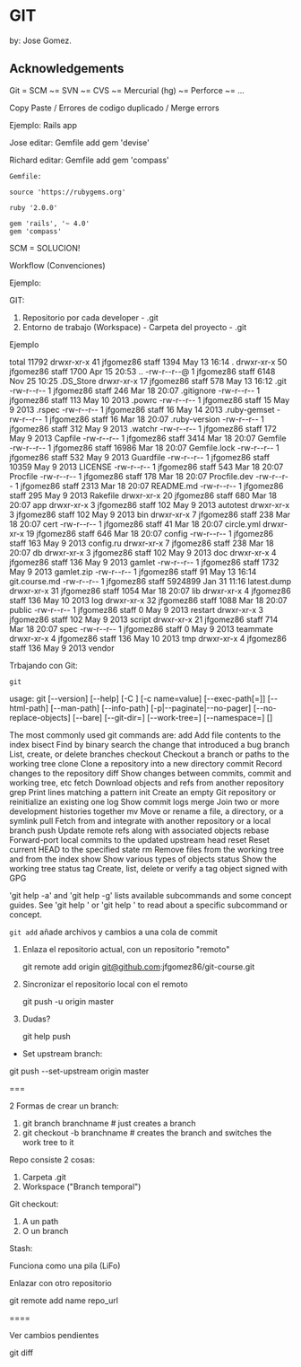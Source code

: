 GIT
===

by: Jose Gomez.

## Acknowledgements

Git = SCM ~= SVN ~= CVS ~= Mercurial (hg) ~= Perforce ~= ...

Copy Paste / Errores de codigo duplicado / Merge errors


Ejemplo: Rails app

Jose
editar: Gemfile
  add gem 'devise'

Richard
editar: Gemfile
  add gem 'compass'

    Gemfile:

    source 'https://rubygems.org'

    ruby '2.0.0'

    gem 'rails', '~ 4.0'
    gem 'compass'


SCM = SOLUCION!

Workflow (Convenciones)

Ejemplo:

GIT:

  1. Repositorio por cada developer
    - .git
  2. Entorno de trabajo (Workspace)
    - Carpeta del proyecto - .git

Ejemplo

total 11792
drwxr-xr-x  41 jfgomez86  staff     1394 May 13 16:14 .
drwxr-xr-x  50 jfgomez86  staff     1700 Apr 15 20:53 ..
-rw-r--r--@  1 jfgomez86  staff     6148 Nov 25 10:25 .DS_Store
drwxr-xr-x  17 jfgomez86  staff      578 May 13 16:12 .git
-rw-r--r--   1 jfgomez86  staff      246 Mar 18 20:07 .gitignore
-rw-r--r--   1 jfgomez86  staff      113 May 10  2013 .powrc
-rw-r--r--   1 jfgomez86  staff       15 May  9  2013 .rspec
-rw-r--r--   1 jfgomez86  staff       16 May 14  2013 .ruby-gemset
-rw-r--r--   1 jfgomez86  staff       16 Mar 18 20:07 .ruby-version
-rw-r--r--   1 jfgomez86  staff      312 May  9  2013 .watchr
-rw-r--r--   1 jfgomez86  staff      172 May  9  2013 Capfile
-rw-r--r--   1 jfgomez86  staff     3414 Mar 18 20:07 Gemfile
-rw-r--r--   1 jfgomez86  staff    16986 Mar 18 20:07 Gemfile.lock
-rw-r--r--   1 jfgomez86  staff      532 May  9  2013 Guardfile
-rw-r--r--   1 jfgomez86  staff    10359 May  9  2013 LICENSE
-rw-r--r--   1 jfgomez86  staff      543 Mar 18 20:07 Procfile
-rw-r--r--   1 jfgomez86  staff      178 Mar 18 20:07 Procfile.dev
-rw-r--r--   1 jfgomez86  staff     2313 Mar 18 20:07 README.md
-rw-r--r--   1 jfgomez86  staff      295 May  9  2013 Rakefile
drwxr-xr-x  20 jfgomez86  staff      680 Mar 18 20:07 app
drwxr-xr-x   3 jfgomez86  staff      102 May  9  2013 autotest
drwxr-xr-x   3 jfgomez86  staff      102 May  9  2013 bin
drwxr-xr-x   7 jfgomez86  staff      238 Mar 18 20:07 cert
-rw-r--r--   1 jfgomez86  staff       41 Mar 18 20:07 circle.yml
drwxr-xr-x  19 jfgomez86  staff      646 Mar 18 20:07 config
-rw-r--r--   1 jfgomez86  staff      163 May  9  2013 config.ru
drwxr-xr-x   7 jfgomez86  staff      238 Mar 18 20:07 db
drwxr-xr-x   3 jfgomez86  staff      102 May  9  2013 doc
drwxr-xr-x   4 jfgomez86  staff      136 May  9  2013 gamlet
-rw-r--r--   1 jfgomez86  staff     1732 May  9  2013 gamlet.zip
-rw-r--r--   1 jfgomez86  staff       91 May 13 16:14 git.course.md
-rw-r--r--   1 jfgomez86  staff  5924899 Jan 31 11:16 latest.dump
drwxr-xr-x  31 jfgomez86  staff     1054 Mar 18 20:07 lib
drwxr-xr-x   4 jfgomez86  staff      136 May 10  2013 log
drwxr-xr-x  32 jfgomez86  staff     1088 Mar 18 20:07 public
-rw-r--r--   1 jfgomez86  staff        0 May  9  2013 restart
drwxr-xr-x   3 jfgomez86  staff      102 May  9  2013 script
drwxr-xr-x  21 jfgomez86  staff      714 Mar 18 20:07 spec
-rw-r--r--   1 jfgomez86  staff        0 May  9  2013 teammate
drwxr-xr-x   4 jfgomez86  staff      136 May 10  2013 tmp
drwxr-xr-x   4 jfgomez86  staff      136 May  9  2013 vendor


Trbajando con Git:

`git`

usage: git [--version] [--help] [-C <path>] [-c name=value]
           [--exec-path[=<path>]] [--html-path] [--man-path] [--info-path]
           [-p|--paginate|--no-pager] [--no-replace-objects] [--bare]
           [--git-dir=<path>] [--work-tree=<path>] [--namespace=<name>]
           <command> [<args>]

The most commonly used git commands are:
   add        Add file contents to the index
   bisect     Find by binary search the change that introduced a bug
   branch     List, create, or delete branches
   checkout   Checkout a branch or paths to the working tree
   clone      Clone a repository into a new directory
   commit     Record changes to the repository
   diff       Show changes between commits, commit and working tree, etc
   fetch      Download objects and refs from another repository
   grep       Print lines matching a pattern
   init       Create an empty Git repository or reinitialize an existing one
   log        Show commit logs
   merge      Join two or more development histories together
   mv         Move or rename a file, a directory, or a symlink
   pull       Fetch from and integrate with another repository or a local branch
   push       Update remote refs along with associated objects
   rebase     Forward-port local commits to the updated upstream head
   reset      Reset current HEAD to the specified state
   rm         Remove files from the working tree and from the index
   show       Show various types of objects
   status     Show the working tree status
   tag        Create, list, delete or verify a tag object signed with GPG

'git help -a' and 'git help -g' lists available subcommands and some
concept guides. See 'git help <command>' or 'git help <concept>'
to read about a specific subcommand or concept.


`git add` añade archivos y cambios a una cola de commit

1. Enlaza el repositorio actual, con un repositorio "remoto"

    git remote add origin git@github.com:jfgomez86/git-course.git

2. Sincronizar el repositorio local con el remoto

    git push -u origin master


3. Dudas?

    git help push

- Set upstream branch:

git push --set-upstream origin master

===

2 Formas de crear un branch:

1. git branch branchname # just creates a branch
2. git checkout -b branchname # creates the branch and switches the work
   tree to it

Repo consiste 2 cosas:

1. Carpeta .git
2. Workspace ("Branch temporal")

Git checkout:

1. A un path
2. O un branch

Stash:

Funciona como una pila (LiFo)

Enlazar con otro repositorio

git remote add name repo_url


====

Ver cambios pendientes

git diff
